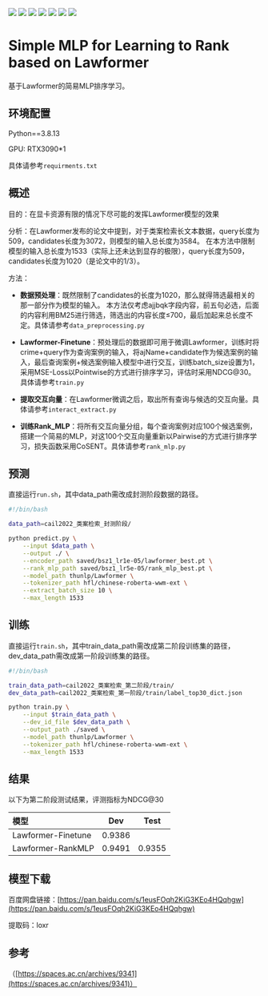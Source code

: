 
![](https://img.shields.io/badge/Python-3.8.13-blue.svg)
![](https://img.shields.io/badge/torch-1.7.1-orange.svg)
![](https://img.shields.io/badge/transformers-4.2.1-purple.svg)
![](https://img.shields.io/badge/gensim-3.8.0-brightgreen.svg)
![](https://img.shields.io/badge/jieba-0.42.1-yellow.svg)
![](https://img.shields.io/badge/numpy-1.22.3-green.svg)
![](https://img.shields.io/badge/loguru-0.6.0-red.svg)



# Simple MLP for Learning to Rank based on Lawformer
基于Lawformer的简易MLP排序学习。

## 环境配置
Python==3.8.13

GPU: RTX3090*1

具体请参考`requirments.txt`


## 概述
目的：在显卡资源有限的情况下尽可能的发挥Lawformer模型的效果

分析：在Lawformer发布的论文中提到，对于类案检索长文本数据，query长度为509，candidates长度为3072，则模型的输入总长度为3584。
在本方法中限制模型的输入总长度为1533（实际上还未达到显存的极限），query长度为509，candidates长度为1020（是论文中的1/3）。

方法：
- **数据预处理**：既然限制了candidates的长度为1020，那么就得筛选最相关的那一部分作为模型的输入。
本方法仅考虑ajjbqk字段内容，前五句必选，后面的内容利用BM25进行筛选，筛选出的内容长度≤700，最后加起来总长度不定。具体请参考`data_preprocessing.py`

- **Lawformer-Finetune**：预处理后的数据即可用于微调Lawformer，训练时将crime+query作为查询案例的输入，将ajName+candidate作为候选案例的输入，最后查询案例+候选案例输入模型中进行交互，训练batch_size设置为1，采用MSE-Loss以Pointwise的方式进行排序学习，评估时采用NDCG@30。具体请参考`train.py`

- **提取交互向量**：在Lawformer微调之后，取出所有查询与候选的交互向量。具体请参考`interact_extract.py`

- **训练Rank_MLP**：将所有交互向量分组，每个查询案例对应100个候选案例，搭建一个简易的MLP，对这100个交互向量重新以Pairwise的方式进行排序学习，损失函数采用CoSENT。具体请参考`rank_mlp.py`


## 预测
直接运行`run.sh`，其中data_path需改成封测阶段数据的路径。
```bash
#!/bin/bash

data_path=cail2022_类案检索_封测阶段/

python predict.py \
    --input $data_path \
    --output ./ \
    --encoder_path saved/bsz1_lr1e-05/lawformer_best.pt \
    --rank_mlp_path saved/bsz1_lr5e-05/rank_mlp_best.pt \
    --model_path thunlp/Lawformer \
    --tokenizer_path hfl/chinese-roberta-wwm-ext \
    --extract_batch_size 10 \
    --max_length 1533
```


## 训练
直接运行`train.sh`，其中train_data_path需改成第二阶段训练集的路径，dev_data_path需改成第一阶段训练集的路径。
```bash
#!/bin/bash

train_data_path=cail2022_类案检索_第二阶段/train/
dev_data_path=cail2022_类案检索_第一阶段/train/label_top30_dict.json

python train.py \
    --input $train_data_path \
    --dev_id_file $dev_data_path \
    --output_path ./saved \
    --model_path thunlp/Lawformer \
    --tokenizer_path hfl/chinese-roberta-wwm-ext \
    --max_length 1533 
```

## 结果
以下为第二阶段测试结果，评测指标为NDCG@30


|         模型       |    Dev    |    Test    |
| :--------------   | --------- | ---------- |
| Lawformer-Finetune| 0.9386    |            |
| Lawformer-RankMLP | 0.9491    | 0.9355     |


## 模型下载

百度网盘链接：[https://pan.baidu.com/s/1eusFOqh2KiG3KEo4HQqhgw](https://pan.baidu.com/s/1eusFOqh2KiG3KEo4HQqhgw)

提取码：loxr

## 参考

（[https://spaces.ac.cn/archives/9341](https://spaces.ac.cn/archives/9341)）
